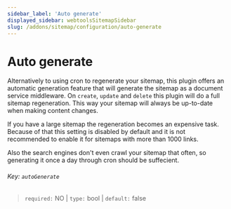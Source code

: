 ```yaml
---
sidebar_label: 'Auto generate'
displayed_sidebar: webtoolsSitemapSidebar
slug: /addons/sitemap/configuration/auto-generate
---
```


# Auto generate

Alternatively to using cron to regenerate your sitemap, this plugin offers an automatic generation feature that will generate the sitemap as a document service middleware. On `create`, `update` and `delete` this plugin will do a full sitemap regeneration. This way your sitemap will always be up-to-date when making content changes.

If you have a large sitemap the regeneration becomes an expensive task. Because of that this setting is disabled by default and it is not recommended to enable it for sitemaps with more than 1000 links.

Also the search engines don't even crawl your sitemap that often, so generating it once a day through cron should be suffecient.

###### Key: `autoGenerate `

> `required:` NO | `type:` bool | `default:` false

